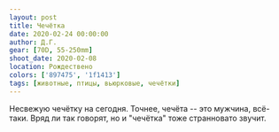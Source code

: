 ```yaml
---
layout: post
title: Чечётка
date: 2020-02-24 00:00:00
author: Д.Г.
gear: [70D, 55-250mm]
shoot_date: 2020-02-08
location: Рождествено
colors: ['897475', '1f1413']
tags: [животные, птицы, вьюрковые, чечётки]
---
```

Несвежую чечётку на сегодня. Точнее, чечёта -- это мужчина, всё-таки. Вряд ли так говорят, но и "чечётка" тоже странновато звучит.
